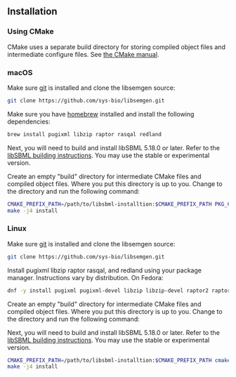 ## Installation

### Using CMake

CMake uses a separate build directory for storing compiled object files and intermediate configure files. See [the CMake manual](https://cmake.org/runningcmake/).

### macOS

Make sure [git](https://git-scm.com/) is installed and clone the libsemgen source:

```bash
git clone https://github.com/sys-bio/libsemgen.git
```

Make sure you have [homebrew](https://brew.sh/) installed and install the following dependencies:

```bash
brew install pugixml libzip raptor rasqal redland
```

Next, you will need to build and install libSBML 5.18.0 or later. Refer to the [libSBML building instructions](http://sbml.org/Software/libSBML). You may use the stable or experimental version.

Create an empty "build" directory for intermediate CMake files and compiled object files. Where you put this directory is up to you. Change to the directory and run the following command:

```bash
CMAKE_PREFIX_PATH=/path/to/libsbml-installtion:$CMAKE_PREFIX_PATH PKG_CONFIG_PATH=/usr/local/Cellar/redland/1.0.17_1/lib/pkgconfig:$_PKG_CONFIG_PATH cmake -DCMAKE_BUILD_TYPE=Release -DCMAKE_INSTALL_PREFIX=/path/to/libsemgen-install /path/to/libsemgen-src
make -j4 install
```

### Linux

Make sure [git](https://git-scm.com/) is installed and clone the libsemgen source:

```bash
git clone https://github.com/sys-bio/libsemgen.git
```

Install pugixml libzip raptor rasqal, and redland using your package manager. Instructions vary by distribution. On Fedora:

```bash
dnf -y install pugixml pugixml-devel libzip libzip-devel raptor2 raptor2-devel rasqal rasqal-devel redland redland-devel
```

Create an empty "build" directory for intermediate CMake files and compiled object files. Where you put this directory is up to you. Change to the directory and run the following command:

Next, you will need to build and install libSBML 5.18.0 or later. Refer to the [libSBML building instructions](http://sbml.org/Software/libSBML). You may use the stable or experimental version.

```bash
CMAKE_PREFIX_PATH=/path/to/libsbml-installtion:$CMAKE_PREFIX_PATH cmake -DCMAKE_BUILD_TYPE=Release -DCMAKE_INSTALL_PREFIX=/path/to/libsemgen-install /path/to/libsemgen-src
make -j4 install
```
